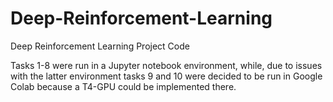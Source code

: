# Deep-Reinforcement-Learning
Deep Reinforcement Learning Project Code

Tasks 1-8 were run in a Jupyter notebook environment, while, due to issues with the latter environment tasks 9 and 10 were decided to be run in Google Colab because a T4-GPU could be implemented there.
